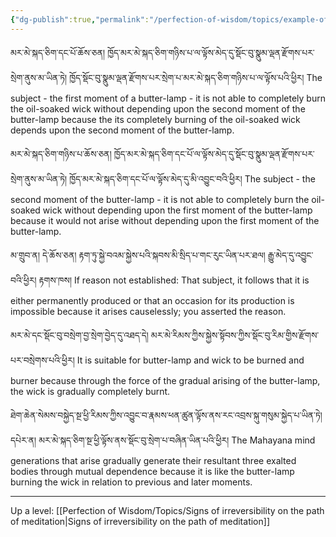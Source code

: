```yaml
---
{"dg-publish":true,"permalink":"/perfection-of-wisdom/topics/example-of-butter-lamp/"}
---
```


མར་མེ་སྐད་ཅིག་དང་པོ་ཆོས་ཅན། ཁྱོད་མར་མེ་སྐད་ཅིག་གཉིས་པ་ལ་ལྟོས་མེད་དུ་སྡོང་བུ་སྣུམ་ལྡན་རྫོགས་པར་སྲེག་ནུས་མ་ཡིན་ཏེ། 
ཁྱོད་སྡོང་བུ་སྣུམ་ལྡན་རྫོགས་པར་སྲེག་པ་མར་མེ་སྐད་ཅིག་གཉིས་པ་ལ་ལྟོས་པའི་ཕྱིར།
The subject - the first moment of a butter-lamp - it is not able to completely burn the oil-soaked wick without depending upon the second moment of the butter-lamp because the its completely burning of the oil-soaked wick depends upon the second moment of the butter-lamp.

མར་མེ་སྐད་ཅིག་གཉིས་པ་ཆོས་ཅན། ཁྱོད་མར་མེ་སྐད་ཅིག་དང་པོ་ལ་ལྟོས་མེད་དུ་སྡོང་བུ་སྣུམ་ལྡན་རྫོགས་པར་སྲེག་ནུས་མ་ཡིན་ཏེ། 
ཁྱོད་མར་མེ་སྐད་ཅིག་དང་པོ་ལ་ལྟོས་མེད་དུ་མི་འབྱུང་བའི་ཕྱིར། 
The subject - the second moment of the butter-lamp - it is not able to completely burn the oil-soaked wick without depending upon the first moment of the butter-lamp because it would not arise without depending upon the first moment of the butter-lamp.

མ་གྲུབ་ན། དེ་ཆོས་ཅན། རྟག་ཏུ་སྐྱེ་བའམ་སྐྱེས་པའི་སྐབས་མི་སྲིད་པ་གང་རུང་ཡིན་པར་ཐལ། རྒྱུ་མེད་དུ་འབྱུང་བའི་ཕྱིར། རྟགས་ཁས། 
If reason not established: That subject, it follows that it is either permanently produced or that an occasion for its production is impossible because it arises causelessly; you asserted the reason.

མར་མེ་དང་སྡོང་བུ་བསྲེག་བྱ་སྲེག་བྱེད་དུ་འཐད་དེ། མར་མེ་རིམས་ཀྱིས་སྐྱེས་སྟོབས་ཀྱིས་སྡོང་བུ་རིམ་གྱིས་རྫོགས་པར་བསྲེགས་པའི་ཕྱིར། 
It is suitable for butter-lamp and wick to be burned and burner because through the force of the gradual arising of the butter-lamp, the wick is gradually completely burnt.

ཐེག་ཆེན་སེམས་བསྐྱེད་སྔ་ཕྱི་རིམས་ཀྱིས་འབྱུང་བ་རྣམས་ཕན་ཚུན་ལྟོས་ནས་རང་འབྲས་སྐུ་གསུམ་སྐྱེད་པ་ཡིན་ཏེ། 
དཔེར་ན། མར་མེ་སྐད་ཅིག་སྔ་ཕྱི་ལྟོས་ནས་སྡོང་བུ་སྲེག་པ་བཞིན་ཡིན་པའི་ཕྱིར།
The Mahayana mind generations that arise gradually generate their resultant three exalted bodies through mutual dependence because it is like the butter-lamp burning the wick in relation to previous and later moments.



---
Up a level: [[Perfection of Wisdom/Topics/Signs of irreversibility on the path of meditation\|Signs of irreversibility on the path of meditation]]